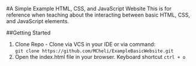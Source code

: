 #A Simple Example HTML, CSS, and JavaScript Website
This is for reference when teaching about the interacting between basic HTML, CSS, and JavaScript elements.

##Getting Started
1. Clone Repo - Clone via VCS in your IDE or via command:  
```git clone https://github.com/MCheli/ExampleBasicWebsite.git```
2. Open the index.html file in your browser.  Keyboard shortcut ```ctrl + o```

